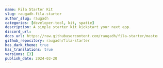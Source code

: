 ```yaml
---
name: Fila Starter Kit
slug: raugadh-fila-starter
author_slug: raugadh
categories: [developer-tool, kit, spatie]
description: A simple starter kit kickstart your next app.
discord_url:
docs_url: https://raw.githubusercontent.com/raugadh/fila-starter/master/README.md
github_repository: raugadh/fila-starter
has_dark_theme: true
has_translations: true
versions: [3]
publish_date: 2024-03-20
---
```


